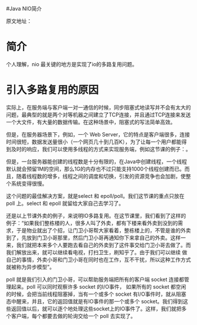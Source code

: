 #Java NIO简介
>  
 原文地址：  


# 简介

个人理解，nio 最关键的地方是实现了io的多路复用问题。

# 引入多路复用的原因

实际上，在服务端与客户端一对一通信的时候，同步阻塞式地读写并不会有太大的问题，最典型的就是两个对等机器之间建立了TCP连接，并且通过TCP连接来发送一个大文件，有大量的数据传输。在这种场景中，阻塞式的写法简单高效。

但是，在服务器场景下，例如，一个 Web Server，它的特点是客户端很多，连接时间很短，数据发送量很小（一个网页几十到几百K），为了让每一个用户都能得到及时的响应，我们可以使用多线程的方式来实现服务端，例如这节课的例子：。

但是，一台服务器能创建的线程数是十分有限的，在Java中创建线程，一个线程默认就会预留1M的空间，那么1G的内存也不过只能支持1000个线程创建而已。而且，随着线程数的增多，线程之间的调度和切换，引发的资源竞争也会加剧，使整个系统变得很慢。

这个问题的最佳解决方案，就是select 和 epoll/poll。我们这节课的重点只放在 poll 上。select 和 epoll 就留给大家自己去学习了。

还是以上节课外卖的例子，来说明IO多路复用。在这节课里，我们看到了这样的例子：“如果我们整栋楼的人，很多人叫了外卖，都有下楼来看外卖到没到的需求，于是物业就出了个招，让门卫小哥帮大家看着，整栋楼上的，不管是谁的外卖到了，先放到门卫小哥那里，然后门卫小哥再通知你下来拿自己的外卖。这样一来，我们就把本来多个人要跑去看自己的外卖到了这件事交给门卫小哥去做了。而我们解放出来，就可以继续看电视，打扫卫生，刷知乎了。由于我们可以继续 做自己的事情，外卖小哥和门卫小哥在同时也在工作，互不干扰，所以这种工作方式就被称为异步模型”。

poll 就是我们引入的门卫小哥，可以帮助服务端把所有的客户端 socket 连接都管理起来。poll 可以同时观察许多 socket 的I/O事件， 如果所有的 socket 都空闲的时候，会把当前线程阻塞掉，当有一个或多个 socket 有I/O事件时，就从阻塞态中醒来，并且，它的返回值就是有IO事件的那一个或多个 socket。我们得到这些返回值以后，就可以逐个地处理这些socket上的IO事件了。这样，我们就把多个客户端，每个都要去做的轮询交给一个 poll 去实现了。